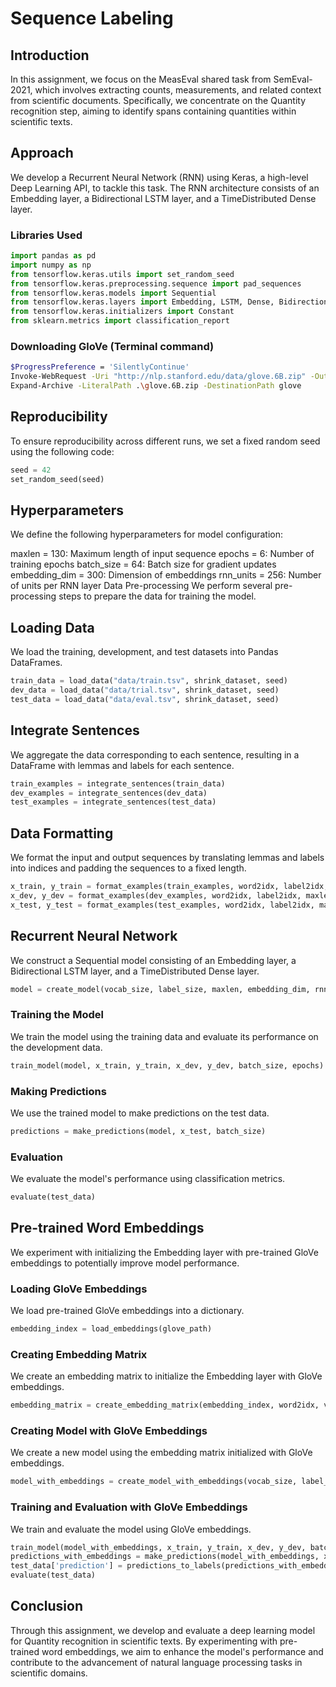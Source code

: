 # Sequence Labeling

## Introduction
In this assignment, we focus on the MeasEval shared task from SemEval-2021, which involves extracting counts, measurements, and related context from scientific documents. Specifically, we concentrate on the Quantity recognition step, aiming to identify spans containing quantities within scientific texts.

## Approach
We develop a Recurrent Neural Network (RNN) using Keras, a high-level Deep Learning API, to tackle this task. The RNN architecture consists of an Embedding layer, a Bidirectional LSTM layer, and a TimeDistributed Dense layer.

### Libraries Used
```python
import pandas as pd
import numpy as np
from tensorflow.keras.utils import set_random_seed
from tensorflow.keras.preprocessing.sequence import pad_sequences
from tensorflow.keras.models import Sequential
from tensorflow.keras.layers import Embedding, LSTM, Dense, Bidirectional, TimeDistributed
from tensorflow.keras.initializers import Constant
from sklearn.metrics import classification_report
```
### Downloading GloVe (Terminal command)
```bash
$ProgressPreference = 'SilentlyContinue'
Invoke-WebRequest -Uri "http://nlp.stanford.edu/data/glove.6B.zip" -OutFile glove.6B.zip
Expand-Archive -LiteralPath .\glove.6B.zip -DestinationPath glove
```


## Reproducibility
To ensure reproducibility across different runs, we set a fixed random seed using the following code:
```python
seed = 42
set_random_seed(seed)
```

## Hyperparameters
We define the following hyperparameters for model configuration:

maxlen = 130: Maximum length of input sequence
epochs = 6: Number of training epochs
batch_size = 64: Batch size for gradient updates
embedding_dim = 300: Dimension of embeddings
rnn_units = 256: Number of units per RNN layer
Data Pre-processing
We perform several pre-processing steps to prepare the data for training the model.

## Loading Data
We load the training, development, and test datasets into Pandas DataFrames.
```python
train_data = load_data("data/train.tsv", shrink_dataset, seed)
dev_data = load_data("data/trial.tsv", shrink_dataset, seed)
test_data = load_data("data/eval.tsv", shrink_dataset, seed)
```

## Integrate Sentences
We aggregate the data corresponding to each sentence, resulting in a DataFrame with lemmas and labels for each sentence.
```python
train_examples = integrate_sentences(train_data)
dev_examples = integrate_sentences(dev_data)
test_examples = integrate_sentences(test_data)
```

## Data Formatting
We format the input and output sequences by translating lemmas and labels into indices and padding the sequences to a fixed length.
```python
x_train, y_train = format_examples(train_examples, word2idx, label2idx, maxlen)
x_dev, y_dev = format_examples(dev_examples, word2idx, label2idx, maxlen)
x_test, y_test = format_examples(test_examples, word2idx, label2idx, maxlen)
```

## Recurrent Neural Network
We construct a Sequential model consisting of an Embedding layer, a Bidirectional LSTM layer, and a TimeDistributed Dense layer.
```python
model = create_model(vocab_size, label_size, maxlen, embedding_dim, rnn_units)
```

### Training the Model
We train the model using the training data and evaluate its performance on the development data.
```python
train_model(model, x_train, y_train, x_dev, y_dev, batch_size, epochs)
```
### Making Predictions
We use the trained model to make predictions on the test data.
```python
predictions = make_predictions(model, x_test, batch_size)
```
### Evaluation
We evaluate the model's performance using classification metrics.
```python
evaluate(test_data)
```

## Pre-trained Word Embeddings
We experiment with initializing the Embedding layer with pre-trained GloVe embeddings to potentially improve model performance.

### Loading GloVe Embeddings
We load pre-trained GloVe embeddings into a dictionary.
```python
embedding_index = load_embeddings(glove_path)
```

### Creating Embedding Matrix
We create an embedding matrix to initialize the Embedding layer with GloVe embeddings.
```python
embedding_matrix = create_embedding_matrix(embedding_index, word2idx, vocab_size, embedding_dim)
```

### Creating Model with GloVe Embeddings
We create a new model using the embedding matrix initialized with GloVe embeddings.
```python
model_with_embeddings = create_model_with_embeddings(vocab_size, label_size, maxlen, embedding_dim, rnn_units, embedding_matrix)
```

### Training and Evaluation with GloVe Embeddings
We train and evaluate the model using GloVe embeddings.
```python
train_model(model_with_embeddings, x_train, y_train, x_dev, y_dev, batch_size, epochs)
predictions_with_embeddings = make_predictions(model_with_embeddings, x_test, batch_size)
test_data['prediction'] = predictions_to_labels(predictions_with_embeddings, x_test, labels)
evaluate(test_data)
```

## Conclusion
Through this assignment, we develop and evaluate a deep learning model for Quantity recognition in scientific texts. By experimenting with pre-trained word embeddings, we aim to enhance the model's performance and contribute to the advancement of natural language processing tasks in scientific domains.
